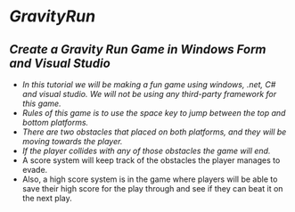 # **_GravityRun_**

## **_Create a Gravity Run Game in Windows Form and Visual Studio_**

- _In this tutorial we will be making a fun game using windows, .net, C# and visual studio. We will not be using any third-party framework for this game._
- _Rules of this game is to use the space key to jump between the top and bottom platforms._
- _There are two obstacles that placed on both platforms, and they will be moving towards the player._
- _If the player collides with any of those obstacles the game will end._
- A score system will keep track of the obstacles the player manages to evade.
- Also, a high score system is in the game where players will be able to save their high score for the play through and see if they can beat it on the next play.

